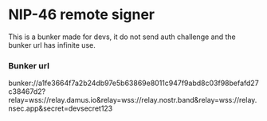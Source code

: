 # NIP-46 remote signer

This is a bunker made for devs, it do not send auth challenge and the bunker url has infinite use.

### Bunker url

bunker://a1fe3664f7a2b24db97e5b63869e8011c947f9abd8c03f98befafd27c38467d2?relay=wss://relay.damus.io&relay=wss://relay.nostr.band&relay=wss://relay.nsec.app&secret=devsecret123
